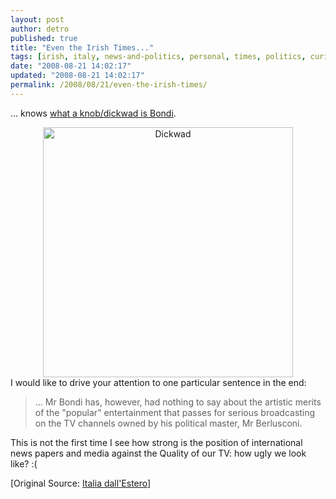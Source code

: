 ```yaml
---
layout: post
author: detro
published: true
title: "Even the Irish Times..."
tags: [irish, italy, news-and-politics, personal, times, politics, curiosity, english, newspaper, international, laugh]
date: "2008-08-21 14:02:17"
updated: "2008-08-21 14:02:17"
permalink: /2008/08/21/even-the-irish-times/
---
```


... knows <a href="http://www.irishtimes.com/newspaper/world/2008/0814/1218477548932.html">what a knob/dickwad is Bondi</a>.

<div align="center"><img src="http://robertoscurto.files.wordpress.com/2008/02/sandro-bondi-prega.jpg" alt="Dickwad" width="400" /></div>
I would like to drive your attention to one particular sentence in the end:
<blockquote>...
Mr Bondi has, however, had nothing to say about the artistic merits of the "popular" entertainment that passes for serious broadcasting on the TV channels owned by his political master, Mr Berlusconi.
</blockquote>

This is not the first time I see how strong is the position of international news papers and media against the Quality of our TV: how ugly we look like? :(

[Original Source: <a href="http://italiadallestero.info/archives/605">Italia dall'Estero</a>] 
